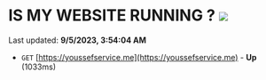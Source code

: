# IS MY WEBSITE RUNNING ? [![](https://img.shields.io/static/v1?label=Sponsor&message=%E2%9D%A4&logo=GitHub&color=%23fe8e86)](https://github.com/sponsors/<username>)

Last updated: **9/5/2023, 3:54:04 AM**

- `GET` [https://youssefservice.me](https://youssefservice.me) - **Up** (1033ms)
